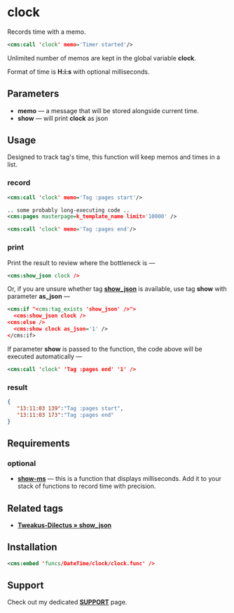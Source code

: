 # clock

Records time with a memo.

```xml
<cms:call 'clock' memo='Timer started'/>
```

Unlimited number of memos are kept in the global variable **clock**.

Format of time is **H:i:s** with optional milliseconds.

## Parameters

* __memo__ — a message that will be stored alongside current time.
* __show__ — will print **clock** as json

## Usage

Designed to track tag's time, this function will keep memos and times in a list.

### record

```xml
<cms:call 'clock' memo='Tag :pages start'/>

.. some probably long-executing code ..
<cms:pages masterpage=k_template_name limit='10000' />

<cms:call 'clock' memo='Tag :pages end'/>
```

### print

Print the result to review where the bottleneck is —

```xml
<cms:show_json clock />
```

Or, if you are unsure whether tag [**show_json**](#related-tags) is available, use tag **show** with parameter **as_json** &mdash;

```xml
<cms:if "<cms:tag_exists 'show_json' />">
  <cms:show_json clock />
<cms:else />
  <cms:show clock as_json='1' />
</cms:if>
```

If parameter **show** is passed to the function, the code above will be executed automatically —

```xml
<cms:call 'clock' 'Tag :pages end' '1' />
```

### result

```json
{
   "13:11:03 139":"Tag :pages start",
   "13:11:03 173":"Tag :pages end"
}
```

## Requirements

### optional

* [__show-ms__](../show-ms/) &mdash; this is a function that displays milliseconds. Add it to your stack of functions to record time with precision.

## Related tags

* [**Tweakus-Dilectus &raquo; show_json**](https://github.com/trendoman/Tweakus-Dilectus/tree/main/anton.cms%40ya.ru__tags-new/show_json/)

## Installation

```xml
<cms:embed 'funcs/DateTime/clock/clock.func' />
```

## Support

Check out my dedicated [**SUPPORT**](/SUPPORT.md) page.
